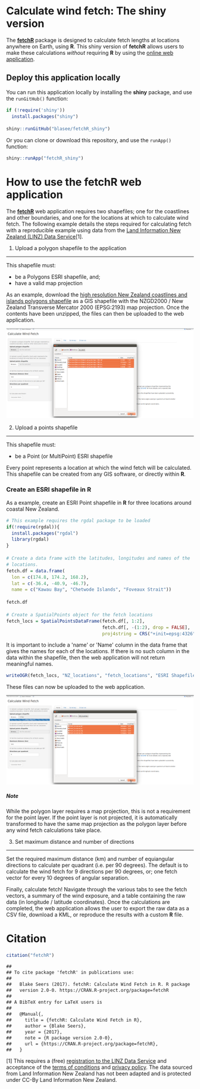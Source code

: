 Calculate wind fetch: The shiny version
=======================================

The [**fetchR**](https://github.com/blasee/fetchR) package is designed to calculate fetch lengths at locations anywhere on Earth, using **R**. This shiny version of **fetchR** allows users to make these calculations *without* requiring **R** by using the [online web application](https://blasee.shinyapps.io/fetchR_shiny/).

Deploy this application locally
-------------------------------

You can run this application locally by installing the **shiny** package, and use the `runGitHub()` function:

``` r
if (!require('shiny')) 
  install.packages("shiny")

shiny::runGitHub("blasee/fetchR_shiny")
```

Or you can clone or download this repository, and use the `runApp()` function:

``` r
shiny::runApp("fetchR_shiny")
```

How to use the **fetchR** web application
=========================================

The [**fetchR**](https://github.com/blasee/fetchR) web application requires two shapefiles; one for the coastlines and other boundaries, and one for the locations at which to calculate wind fetch. The following example details the steps required for calculating fetch with a reproducible example using data from the [Land Information New Zealand (LINZ) Data Service](https://data.linz.govt.nz/)[1].

1) Upload a polygon shapefile to the application
------------------------------------------------

This shapefile must:

-   be a Polygons ESRI shapefile, and;
-   have a valid map projection

As an example, download the [high resolution New Zealand coastlines and islands polygons shapefile](https://data.linz.govt.nz/layer/1153-nz-coastlines-and-islands-polygons-topo-150k/) as a GIS shapefile with the NZGD2000 / New Zealand Transverse Mercator 2000 (EPSG:2193) map projection. Once the contents have been unzipped, the files can then be uploaded to the web application.

![](./figures/upload_poly.png)

2) Upload a points shapefile
----------------------------

This shapefile must:

-   be a Point (or MultiPoint) ESRI shapefile

Every point represents a location at which the wind fetch will be calculated. This shapefile can be created from any GIS software, or directly within **R**.

### Create an ESRI shapefile in **R**

As a example, create an ESRI Point shapefile in **R** for three locations around coastal New Zealand.

``` r
# This example requires the rgdal package to be loaded
if(!require(rgdal)){
  install.packages("rgdal")
  library(rgdal)
}

# Create a data frame with the latitudes, longitudes and names of the
# locations.
fetch.df = data.frame(
  lon = c(174.8, 174.2, 168.2),
  lat = c(-36.4, -40.9, -46.7),
  name = c("Kawau Bay", "Chetwode Islands", "Foveaux Strait"))

fetch.df

# Create a SpatialPoints object for the fetch locations
fetch_locs = SpatialPointsDataFrame(fetch.df[, 1:2], 
                                    fetch.df[, -(1:2), drop = FALSE],
                                    proj4string = CRS("+init=epsg:4326"))
```

It is important to include a 'name' or 'Name' column in the data frame that gives the names for each of the locations. If there is no such column in the data within the shapefile, then the web application will not return meaningful names.

``` r
writeOGR(fetch_locs, "NZ_locations", "fetch_locations", "ESRI Shapefile")
```

These files can now be uploaded to the web application.

![](./figures/upload_point.png)

##### Note

While the polygon layer requires a map projection, this is not a requirement for the point layer. If the point layer is not projected, it is automatically transformed to have the same map projection as the polygon layer before any wind fetch calculations take place.

3) Set maximum distance and number of directions
------------------------------------------------

Set the required maximum distance (km) and number of equiangular directions to calculate per quadrant (i.e. per 90 degrees). The default is to calculate the wind fetch for 9 directions per 90 degrees, or; one fetch vector for every 10 degrees of angular separation.

Finally, calculate fetch! Navigate through the various tabs to see the fetch vectors, a summary of the wind exposure, and a table containing the raw data (in longitude / latitude coordinates). Once the calculations are completed, the web application allows the user to export the raw data as a CSV file, download a KML, or reproduce the results with a custom **R** file.

Citation
========

``` r
citation("fetchR")
```

    ## 
    ## To cite package 'fetchR' in publications use:
    ## 
    ##   Blake Seers (2017). fetchR: Calculate Wind Fetch in R. R package
    ##   version 2.0-0. https://CRAN.R-project.org/package=fetchR
    ## 
    ## A BibTeX entry for LaTeX users is
    ## 
    ##   @Manual{,
    ##     title = {fetchR: Calculate Wind Fetch in R},
    ##     author = {Blake Seers},
    ##     year = {2017},
    ##     note = {R package version 2.0-0},
    ##     url = {https://CRAN.R-project.org/package=fetchR},
    ##   }

[1] This requires a (free) [registration to the LINZ Data Service](https://data.linz.govt.nz/accounts/register/) and acceptance of the [terms of conditions](https://data.linz.govt.nz/terms-of-use/) and [privacy policy](https://data.linz.govt.nz/privacy-policy/). The data sourced from Land Information New Zealand has not been adapted and is protected under CC-By Land Information New Zealand.
